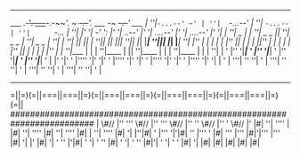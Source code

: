 __                  __                 __
___  .-~~'.      ___~~-_.-~~'.    ___~  ~~-.-~~'.  ___ -~  ~~-.-~~' ___
| ''|`-...--' ~' | ''|  `-...--'  | ''|    `-...-- | ''|      `-... | ''|
|' '| -'     ': _|' '| ..--'      |' '| _....--'   |' '| ___....--' |' '|
| ''|_   _     | | ''| _   _     || ''|  _   _     | ''|   _   _    | ''|
| ''| |_| |____| | ''|| |_| |____|| ''|_| |_| |____| ''||_| |_| |___| ''|
|'' | | | |    | |'' || | | |    ||'' | | | | |    |'' || | | | |   |'' |
| ''|____ |    | | ''|____  |    || ''|____ | |    | ''|____  | |   | ''|
| ' |'' '|_______| ' |'' '|_______| ' |'' '|_______| ' |'' '|_______| ' |
|' '|' ' |''''  '|' '|' ' |''''  '|' '|' ' |''''  '|' '|' ' |''''  '|' '|
| ' | '''| ''  ''| ' | '''| ''  ''| ' | '''| ''  ''| ' | '''| ''  ''| ' |
____  ______________  ______________  ______________  ______________  ___
=||=)(=||===||===||=)(=||===||===||=)(=||===||===||=)(=||===||===||=)(=||
#########################################################################
| \\#//  |'' '''  \\#//   |'' ''' \\#//    |'' '' \\#//     |'' ' \\#//
|' |#| ''| ''''  | |#|  ''| ''''   |#|   ''| ''''  |#| |  ''| '''' |#| '|
|''|#| ' |'''   '|'|#| '' |'''   ' |#| ''' |'''    |#|'|''' |'''   |#| '|
|' |#|  '| '  '' |'|#| ' '| '  ''  |#|  ' '| '  '' |#|'| ' '| '  ' |#| '|
   |#|             |#|             |#|             |#|             |#|
